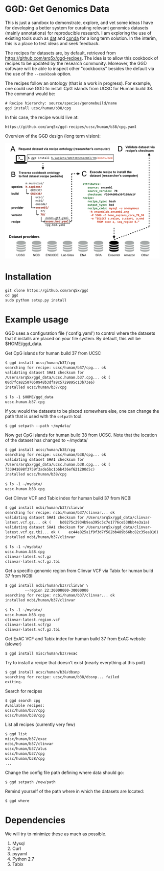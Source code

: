 GGD: Get Genomics Data
==========================

This is just a sandbox to demonstrate, explore, and vet some ideas I have for developing a better system for curating relevant genomics datasets (mainly annotations) for reproducible research. I am exploring the use of existing tools such as [dat](http://dat-data.com/) and [conda](http://conda.pydata.org/docs/) for a long term solution. In the interim, this is a place to test ideas and seek feedback.

The recipes for datasets are, by default, retrieved from https://github.com/arq5x/ggd-recipes. The idea is to allow this cookbook of recipes to be updated by the research community. Moreover, the GGD software will be able to inspect other "cookbooks" besides the default via the use of the `--cookbook` option.

The recipes follow an ontology (that is a work in progress). For example, one could use GGD to install CpG islands from UCSC for Human build 38.  The command would be:

	# Recipe hierarchy: source/species/genomebuild/name
	ggd install ucsc/human/b38/cpg

In this case, the recipe would live at:

	https://github.com/arq5x/ggd-recipes/ucsc/human/b38/cpg.yaml

Overview of the GGD design (long term vision):

![overview](https://raw.githubusercontent.com/arq5x/ggd/master/_images/overview.png)


Installation
============

    git clone https://github.com/arq5x/ggd
    cd ggd
    sudo python setup.py install


Example usage
=============

GGD uses a configuration file ('config.yaml') to control where the datasets that it installs are placed on your file system. By default, this will be $HOME/ggd_data. 

Get CpG islands for human build 37 from UCSC 

	$ ggd install ucsc/human/b37/cpg
	searching for recipe: ucsc/human/b37/cpg... ok
	validating dataset SHA1 checksum for /Users/arq5x/ggd_data/ucsc.human.b37.cpg... ok (	08d7fca82507050948b3dfa9c5729895c13b73e6)
	installed ucsc/human/b37/cpg

    $ ls -1 $HOME/ggd_data
    ucsc.human.b37.cpg

If you would the datasets to be placed somewhere else, one can change the path that is used with the `setpath` tool.

	$ ggd setpath --path ~/mydata/


Now get CpG islands for human build 38 from UCSC. Note that the location of the dataset has changed to ~/mydata/

	$ ggd install ucsc/human/b38/cpg
	searching for recipe: ucsc/human/b38/cpg... ok
	validating dataset SHA1 checksum for /Users/arq5x/ggd_data/ucsc.human.b38.cpg... ok (	733941698f3759f3ade5bc1b6b436ef621200d5c)
	installed ucsc/human/b38/cpg

    $ ls -1 ~/mydata/
    ucsc.human.b38.cpg

Get Clinvar VCF and Tabix index for human build 37 from NCBI

    $ ggd install ncbi/human/b37/clinvar
	searching for recipe: ncbi/human/b37/clinvar... ok
	validating dataset SHA1 checksum for /Users/arq5x/ggd_data/clinvar-latest.vcf.gz... ok (	bd0275c2934b9ea395c5c7e1776ce538bb4e3a1a)
	validating dataset SHA1 checksum for /Users/arq5x/ggd_data/clinvar-latest.vcf.gz.tbi... ok (	ec44e825a1f9f3d7f582bb489b66bc82c35ea810)
	installed ncbi/human/b37/clinvar

    $ ls -1 ~/mydata/
    ucsc.human.b38.cpg
	clinvar-latest.vcf.gz
	clinvar-latest.vcf.gz.tbi

Get a specific genomic region from Clinvar VCF via Tabix for human build 37 from NCBI

	$ ggd install ncbi/human/b37/clinvar \
	         --region 22:20000000-30000000
	searching for recipe: ncbi/human/b37/clinvar... ok
	installed ncbi/human/b37/clinvar

	$ ls -1 ~/mydata/
    ucsc.human.b38.cpg
	clinvar-latest.region.vcf
	clinvar-latest.vcf/gz
	clinvar-latest.vcf.gz.tbi

Get ExAC VCF and Tabix index for human build 37 from ExAC website (slower)

	$ ggd install misc/human/b37/exac

Try to install a recipe that doesn't exist (nearly everything at this poit)

	$ ggd install ucsc/human/b38/dbsnp
	searching for recipe: ucsc/human/b38/dbsnp... failed
	exiting.

Search for recipes
	
	$ ggd search cpg
	Available recipes:
	ucsc/human/b37/cpg
	ucsc/human/b38/cpg

List all recipes (currently very few)

	$ ggd list
	misc/human/b37/exac
	ncbi/human/b37/clinvar
	ucsc/human/b37/alus
	ucsc/human/b37/cpg
	ucsc/human/b38/cpg
	...

Change the config file path defining where data should go:

	$ ggd setpath /new/path

Remind yourself of the path where in which the datasets are located:

	$ ggd where


Dependencies
============
We will try to minimize these as much as possible.

1. Mysql
2. Curl
3. pyyaml
4. Python 2.7
5. Tabix
